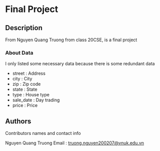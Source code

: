 # Final Project

## Description

From Nguyen Quang Truong from class 20CSE, is a final project



### About Data

I only listed some necessary data because there is some redundant data

* street : Address
* city : City
* zip : Zip code
* state : State
* type : House type
* sale_date : Day trading
* price : Price


## Authors

Contributors names and contact info

Nguyen Quang Truong
Email : truong.nguyen200207@vnuk.edu.vn
